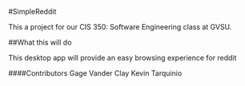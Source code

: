 #SimpleReddit

This a project for our CIS 350: Software Engineering class at GVSU. 

##What this will do

This desktop app will provide an easy browsing experience for reddit

####Contributors
Gage Vander Clay
Kevin Tarquinio